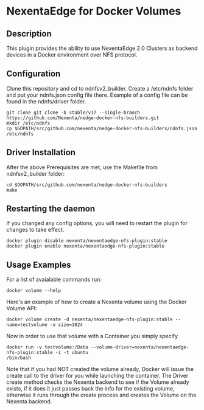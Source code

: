NexentaEdge for Docker Volumes
======================================
## Description
  This plugin provides the ability to use NexentaEdge 2.0 Clusters as backend
  devices in a Docker environment over NFS protocol.

## Configuration
Clone this repository and cd to ndnfsv2_builder.
Create a /etc/ndnfs folder and put your ndnfs.json config file there.
Example of a config file can be found in the ndnfs/driver folder.
  ```
  git clone git clone -b stable/v17 --single-branch https://github.com/Nexenta/nedge-docker-nfs-builders.git
  mkdir /etc/ndnfs
  cp $GOPATH/src/github.com/nexenta/nedge-docker-nfs-builders/ndnfs.json /etc/ndnfs
  ```

## Driver Installation
After the above Prerequisites are met, use the Makefile from ndnfsv2_builder folder:
  ```
  cd $GOPATH/src/github.com/nexenta/nedge-docker-nfs-builders
  make
  ```

## Restarting the daemon
If you changed any config options, you will need to restart the plugin
for changes to take effect.

  ```
  docker plugin disable nexenta/nexentaedge-nfs-plugin:stable
  docker plugin enable nexenta/nexentaedge-nfs-plugin:stable
  ```

## Usage Examples
For a list of avaialable commands run:
  ```
  docker volume --help
  ```

Here's an example of how to create a Nexenta volume using the Docker Volume
API:
  ```
  docker volume create -d nexenta/nexentaedge-nfs-plugin:stable --name=testvolume -o size=1024
  ```

Now in order to use that volume with a Container you simply specify
  ```
  docker run -v testvolume:/Data --volume-driver=nexenta/nexentaedge-nfs-plugin:stable -i -t ubuntu
  /bin/bash
  ```

Note that if you had NOT created the volume already, Docker will issue the
create call to the driver for you while launching the container.  The Driver
create method checks the Nexenta backend to see if the Volume already exists,
if it does it just passes back the info for the existing volume, otherwise it
runs through the create process and creates the Volume on the Nexenta
backend.
